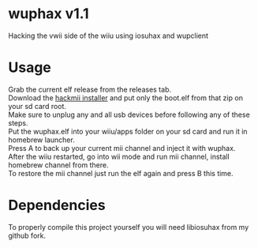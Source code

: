 # wuphax v1.1
Hacking the vwii side of the wiiu using iosuhax and wupclient

# Usage
Grab the current elf release from the releases tab.  
Download the [hackmii installer](https://bootmii.org/download/) and put only the boot.elf from that zip on your sd card root.  
Make sure to unplug any and all usb devices before following any of these steps.  
Put the wuphax.elf into your wiiu/apps folder on your sd card and run it in homebrew launcher.  
Press A to back up your current mii channel and inject it with wuphax.  
After the wiiu restarted, go into wii mode and run mii channel, install homebrew channel from there.  
To restore the mii channel just run the elf again and press B this time.  

# Dependencies
To properly compile this project yourself you will need libiosuhax from my github fork.  
